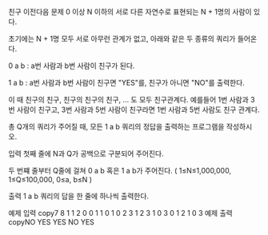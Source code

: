 친구
이전다음
문제
0 이상 N 이하의 서로 다른 자연수로 표현되는 N + 1명의 사람이 있다.

초기에는 N + 1명 모두 서로 아무런 관계가 없고, 아래와 같은 두 종류의 쿼리가 들어온다.

0 a b : a번 사람과 b번 사람이 친구가 된다.

1 a b : a번 사람과 b번 사람이 친구면 "YES"를, 친구가 아니면 "NO"를 출력한다.

이 때 친구의 친구, 친구의 친구의 친구, ... 도 모두 친구관계다. 예를들어 1번 사람과 3번 사람이 친구고, 3번 사람과 5번 사람이 친구라면 1번 사람과 5번 사람도 친구 관계다.

총 Q개의 쿼리가 주어질 때, 모든 1 a b 쿼리의 정답을 출력하는 프로그램을 작성하시오.

입력
첫째 줄에 N과 Q가 공백으로 구분되어 주어진다.

두 번쨰 줄부터 Q줄에 걸쳐 0 a b 혹은 1 a b가 주어진다. ( 1≤N≤1,000,000, 1≤Q≤100,000, 0≤a, b≤N )

출력
1 a b 쿼리의 답을 한 줄에 하나씩 출력한다.​

예제 입력
copy7 8
1 1 2
0 0 1
1 0 1
0 2 3
1 2 3
1 0 3
0 1 2
1 0 3
예제 출력
copyNO
YES
YES
NO
YES